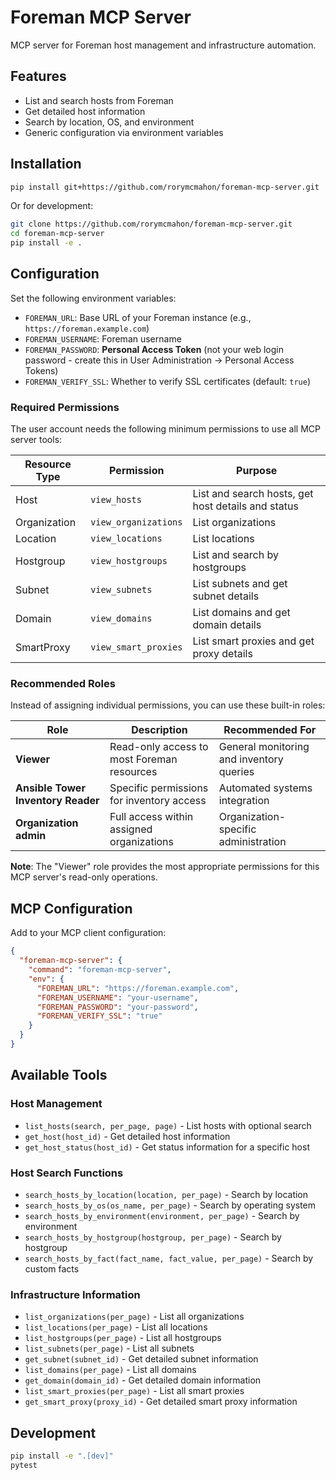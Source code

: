 # Foreman MCP Server

MCP server for Foreman host management and infrastructure automation.

## Features

- List and search hosts from Foreman
- Get detailed host information
- Search by location, OS, and environment
- Generic configuration via environment variables

## Installation

```bash
pip install git+https://github.com/rorymcmahon/foreman-mcp-server.git
```

Or for development:
```bash
git clone https://github.com/rorymcmahon/foreman-mcp-server.git
cd foreman-mcp-server
pip install -e .
```

## Configuration

Set the following environment variables:

- `FOREMAN_URL`: Base URL of your Foreman instance (e.g., `https://foreman.example.com`)
- `FOREMAN_USERNAME`: Foreman username
- `FOREMAN_PASSWORD`: **Personal Access Token** (not your web login password - create this in User Administration → Personal Access Tokens)
- `FOREMAN_VERIFY_SSL`: Whether to verify SSL certificates (default: `true`)

### Required Permissions

The user account needs the following minimum permissions to use all MCP server tools:

| Resource Type | Permission | Purpose |
|---------------|------------|---------|
| Host | `view_hosts` | List and search hosts, get host details and status |
| Organization | `view_organizations` | List organizations |
| Location | `view_locations` | List locations |
| Hostgroup | `view_hostgroups` | List and search by hostgroups |
| Subnet | `view_subnets` | List subnets and get subnet details |
| Domain | `view_domains` | List domains and get domain details |
| SmartProxy | `view_smart_proxies` | List smart proxies and get proxy details |

### Recommended Roles

Instead of assigning individual permissions, you can use these built-in roles:

| Role | Description | Recommended For |
|------|-------------|-----------------|
| **Viewer** | Read-only access to most Foreman resources | General monitoring and inventory queries |
| **Ansible Tower Inventory Reader** | Specific permissions for inventory access | Automated systems integration |
| **Organization admin** | Full access within assigned organizations | Organization-specific administration |

**Note**: The "Viewer" role provides the most appropriate permissions for this MCP server's read-only operations.

## MCP Configuration

Add to your MCP client configuration:

```json
{
  "foreman-mcp-server": {
    "command": "foreman-mcp-server",
    "env": {
      "FOREMAN_URL": "https://foreman.example.com",
      "FOREMAN_USERNAME": "your-username",
      "FOREMAN_PASSWORD": "your-password",
      "FOREMAN_VERIFY_SSL": "true"
    }
  }
}
```

## Available Tools

### Host Management
- `list_hosts(search, per_page, page)` - List hosts with optional search
- `get_host(host_id)` - Get detailed host information
- `get_host_status(host_id)` - Get status information for a specific host

### Host Search Functions
- `search_hosts_by_location(location, per_page)` - Search by location
- `search_hosts_by_os(os_name, per_page)` - Search by operating system
- `search_hosts_by_environment(environment, per_page)` - Search by environment
- `search_hosts_by_hostgroup(hostgroup, per_page)` - Search by hostgroup
- `search_hosts_by_fact(fact_name, fact_value, per_page)` - Search by custom facts

### Infrastructure Information
- `list_organizations(per_page)` - List all organizations
- `list_locations(per_page)` - List all locations
- `list_hostgroups(per_page)` - List all hostgroups
- `list_subnets(per_page)` - List all subnets
- `get_subnet(subnet_id)` - Get detailed subnet information
- `list_domains(per_page)` - List all domains
- `get_domain(domain_id)` - Get detailed domain information
- `list_smart_proxies(per_page)` - List all smart proxies
- `get_smart_proxy(proxy_id)` - Get detailed smart proxy information

## Development

```bash
pip install -e ".[dev]"
pytest
```
